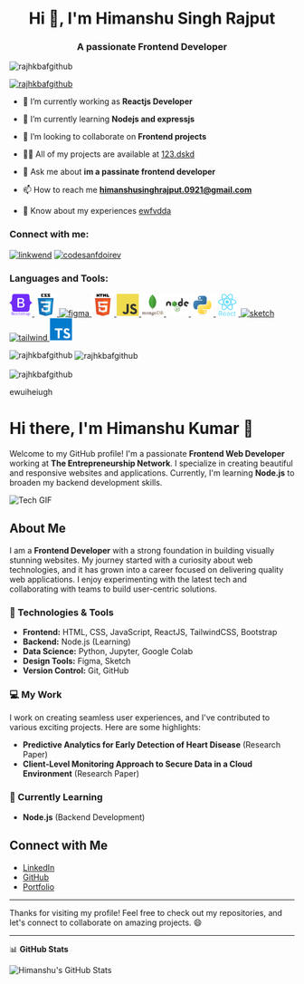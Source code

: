 <h1 align="center">Hi 👋, I'm Himanshu Singh Rajput</h1>
<h3 align="center">A passionate Frontend Developer</h3>

<p align="left"> <img src="https://komarev.com/ghpvc/?username=rajhkbafgithub&label=Profile%20views&color=0e75b6&style=flat" alt="rajhkbafgithub" /> </p>

<p align="left"> <a href="https://github.com/ryo-ma/github-profile-trophy"><img src="https://github-profile-trophy.vercel.app/?username=rajhkbafgithub" alt="rajhkbafgithub" /></a> </p>

- 🔭 I’m currently working as **Reactjs Developer**

- 🌱 I’m currently learning **Nodejs and expressjs**

- 👯 I’m looking to collaborate on **Frontend projects**

- 👨‍💻 All of my projects are available at [123.dskd](123.dskd)

- 💬 Ask me about **im a passinate frontend developer**

- 📫 How to reach me **himanshusinghrajput.0921@gmail.com**

- 📄 Know about my experiences [ewfvdda](ewfvdda)

<h3 align="left">Connect with me:</h3>
<p align="left">
<a href="https://linkedin.com/in/linkwend" target="blank"><img align="center" src="https://raw.githubusercontent.com/rahuldkjain/github-profile-readme-generator/master/src/images/icons/Social/linked-in-alt.svg" alt="linkwend" height="30" width="40" /></a>
<a href="https://codesandbox.com/codesanfdoirev" target="blank"><img align="center" src="https://raw.githubusercontent.com/rahuldkjain/github-profile-readme-generator/master/src/images/icons/Social/codesandbox.svg" alt="codesanfdoirev" height="30" width="40" /></a>
</p>

<h3 align="left">Languages and Tools:</h3>
<p align="left"> <a href="https://getbootstrap.com" target="_blank" rel="noreferrer"> <img src="https://raw.githubusercontent.com/devicons/devicon/master/icons/bootstrap/bootstrap-plain-wordmark.svg" alt="bootstrap" width="40" height="40"/> </a> <a href="https://www.w3schools.com/css/" target="_blank" rel="noreferrer"> <img src="https://raw.githubusercontent.com/devicons/devicon/master/icons/css3/css3-original-wordmark.svg" alt="css3" width="40" height="40"/> </a> <a href="https://www.figma.com/" target="_blank" rel="noreferrer"> <img src="https://www.vectorlogo.zone/logos/figma/figma-icon.svg" alt="figma" width="40" height="40"/> </a> <a href="https://www.w3.org/html/" target="_blank" rel="noreferrer"> <img src="https://raw.githubusercontent.com/devicons/devicon/master/icons/html5/html5-original-wordmark.svg" alt="html5" width="40" height="40"/> </a> <a href="https://developer.mozilla.org/en-US/docs/Web/JavaScript" target="_blank" rel="noreferrer"> <img src="https://raw.githubusercontent.com/devicons/devicon/master/icons/javascript/javascript-original.svg" alt="javascript" width="40" height="40"/> </a> <a href="https://www.mongodb.com/" target="_blank" rel="noreferrer"> <img src="https://raw.githubusercontent.com/devicons/devicon/master/icons/mongodb/mongodb-original-wordmark.svg" alt="mongodb" width="40" height="40"/> </a> <a href="https://nodejs.org" target="_blank" rel="noreferrer"> <img src="https://raw.githubusercontent.com/devicons/devicon/master/icons/nodejs/nodejs-original-wordmark.svg" alt="nodejs" width="40" height="40"/> </a> <a href="https://www.python.org" target="_blank" rel="noreferrer"> <img src="https://raw.githubusercontent.com/devicons/devicon/master/icons/python/python-original.svg" alt="python" width="40" height="40"/> </a> <a href="https://reactjs.org/" target="_blank" rel="noreferrer"> <img src="https://raw.githubusercontent.com/devicons/devicon/master/icons/react/react-original-wordmark.svg" alt="react" width="40" height="40"/> </a> <a href="https://www.sketch.com/" target="_blank" rel="noreferrer"> <img src="https://www.vectorlogo.zone/logos/sketchapp/sketchapp-icon.svg" alt="sketch" width="40" height="40"/> </a> <a href="https://tailwindcss.com/" target="_blank" rel="noreferrer"> <img src="https://www.vectorlogo.zone/logos/tailwindcss/tailwindcss-icon.svg" alt="tailwind" width="40" height="40"/> </a> <a href="https://www.typescriptlang.org/" target="_blank" rel="noreferrer"> <img src="https://raw.githubusercontent.com/devicons/devicon/master/icons/typescript/typescript-original.svg" alt="typescript" width="40" height="40"/> </a> </p>

<p><img align="left" src="https://github-readme-stats.vercel.app/api/top-langs?username=rajhkbafgithub&show_icons=true&locale=en&layout=compact" alt="rajhkbafgithub" /></p>

<p>&nbsp;<img align="center" src="https://github-readme-stats.vercel.app/api?username=rajhkbafgithub&show_icons=true&locale=en" alt="rajhkbafgithub" /></p>

<p><img align="center" src="https://github-readme-streak-stats.herokuapp.com/?user=rajhkbafgithub&" alt="rajhkbafgithub" /></p>




















ewuiheiugh


# Hi there, I'm Himanshu Kumar 👋

Welcome to my GitHub profile! I'm a passionate **Frontend Web Developer** working at **The Entrepreneurship Network**. I specialize in creating beautiful and responsive websites and applications. Currently, I'm learning **Node.js** to broaden my backend development skills.

![Tech GIF](https://media.giphy.com/media/d31w7dgpv8CkRr3a4c/giphy.gif)

## About Me

I am a **Frontend Developer** with a strong foundation in building visually stunning websites. My journey started with a curiosity about web technologies, and it has grown into a career focused on delivering quality web applications. I enjoy experimenting with the latest tech and collaborating with teams to build user-centric solutions.

### 🔧 Technologies & Tools

- **Frontend:** HTML, CSS, JavaScript, ReactJS, TailwindCSS, Bootstrap
- **Backend:** Node.js (Learning)
- **Data Science:** Python, Jupyter, Google Colab
- **Design Tools:** Figma, Sketch
- **Version Control:** Git, GitHub

### 💻 My Work

I work on creating seamless user experiences, and I've contributed to various exciting projects. Here are some highlights:

- **Predictive Analytics for Early Detection of Heart Disease** (Research Paper)
- **Client-Level Monitoring Approach to Secure Data in a Cloud Environment** (Research Paper)

### 🌱 Currently Learning

- **Node.js** (Backend Development)

## Connect with Me

- [LinkedIn](https://www.linkedin.com/in/himanshukumar)
- [GitHub](https://github.com/Himanshu0721)
- [Portfolio](https://yourportfolio.com)

---

Thanks for visiting my profile! Feel free to check out my repositories, and let's connect to collaborate on amazing projects. 😄

---

📊 **GitHub Stats**

![Himanshu's GitHub Stats](https://github-readme-stats.vercel.app/api?username=Himanshu0721&show_icons=true&hide_title=true&count_private=true&hide=prs&theme=radical)
